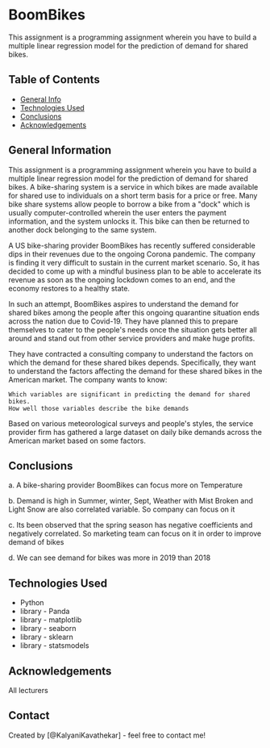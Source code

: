 # BoomBikes 
This assignment is a programming assignment wherein you have to build a multiple linear regression model for the prediction of demand for shared bikes.

## Table of Contents
* [General Info](#general-information)
* [Technologies Used](#technologies-used)
* [Conclusions](#conclusions)
* [Acknowledgements](#acknowledgements)



## General Information
This assignment is a programming assignment wherein you have to build a multiple linear regression model for the prediction of demand for shared bikes.
A bike-sharing system is a service in which bikes are made available for shared use to individuals on a short term basis for a price or free. Many bike share systems allow people to borrow a bike from a "dock" which is usually computer-controlled wherein the user enters the payment information, and the system unlocks it. This bike can then be returned to another dock belonging to the same system.

A US bike-sharing provider BoomBikes has recently suffered considerable dips in their revenues due to the ongoing Corona pandemic. The company is finding it very difficult to sustain in the current market scenario. So, it has decided to come up with a mindful business plan to be able to accelerate its revenue as soon as the ongoing lockdown comes to an end, and the economy restores to a healthy state. 

In such an attempt, BoomBikes aspires to understand the demand for shared bikes among the people after this ongoing quarantine situation ends across the nation due to Covid-19. They have planned this to prepare themselves to cater to the people's needs once the situation gets better all around and stand out from other service providers and make huge profits.

They have contracted a consulting company to understand the factors on which the demand for these shared bikes depends. Specifically, they want to understand the factors affecting the demand for these shared bikes in the American market. The company wants to know:

    Which variables are significant in predicting the demand for shared bikes.
    How well those variables describe the bike demands

Based on various meteorological surveys and people's styles, the service provider firm has gathered a large dataset on daily bike demands across the American market based on some factors. 



## Conclusions
a.	A bike-sharing provider BoomBikes can focus more on Temperature

b.	Demand is high in Summer, winter, Sept, Weather with Mist Broken and Light Snow are also correlated variable. So company can focus on it 

c.	Its been observed that the spring season has negative coefficients and negatively correlated. So marketing team can focus on it in order to improve demand of bikes  

d.	We can see demand for bikes was more in 2019 than 2018 





## Technologies Used
- Python
- library - Panda
- library - matplotlib
- library - seaborn
- library - sklearn
- library - statsmodels



## Acknowledgements
All lecturers 


## Contact
Created by [@KalyaniKavathekar] - feel free to contact me!



